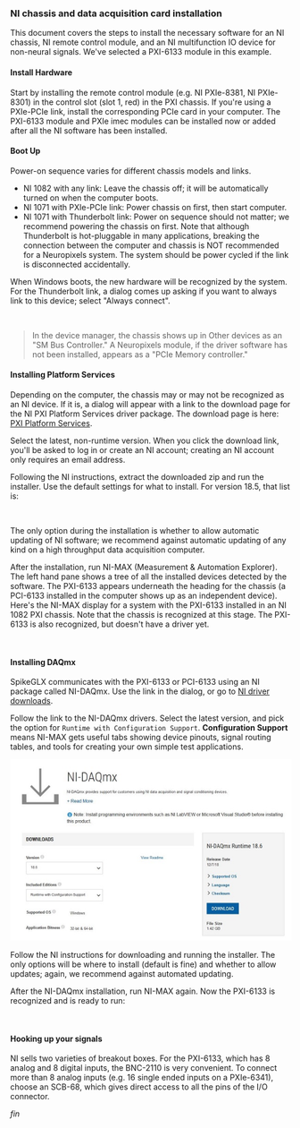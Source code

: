 ### NI chassis and data acquisition card installation

This document covers the steps to install the necessary software for an NI
chassis, NI remote control module, and an NI multifunction IO device for
non-neural signals. We've selected a PXI-6133 module in this example.

#### Install Hardware

Start by installing the remote control module (e.g. NI PXIe-8381, NI PXIe-8301)
in the control slot (slot 1, red) in the PXI chassis. If you're using a PXIe-PCIe
link, install the corresponding PCIe card in your computer. The PXI-6133 module and
PXIe imec modules can be installed now or added after all the NI software has
been installed.

#### Boot Up

Power-on sequence varies for different chassis models and links.

* NI 1082 with any link: Leave the chassis off; it will be automatically
turned on when the computer boots.
* NI 1071 with PXIe-PCIe link: Power chassis on first, then start computer.
* NI 1071 with Thunderbolt link: Power on sequence should not matter; we
recommend powering the chassis on first. Note that although Thunderbolt is
hot-pluggable in many applications, breaking the connection between the computer
and chassis is NOT recommended for a Neuropixels system. The system should be
power cycled if the link is disconnected accidentally.

When Windows boots, the new hardware will be recognized by the system. For the
Thunderbolt link, a dialog comes up asking if you want to always link to this
device; select "Always connect".

![<BR/>](Approve_Thunderbolt_Devices.png)

>In the device manager, the chassis shows up in Other devices as an
"SM Bus Controller." A Neuropixels module, if the driver software has not been
installed, appears as a "PCIe Memory controller."

#### Installing Platform Services

Depending on the computer, the chassis may or may not be recognized as an NI
device. If it is, a dialog will appear with a link to the download page for the
NI PXI Platform Services driver package. The download page is here:
[PXI Platform Services](http://www.ni.com/en-us/support/downloads/drivers/download.pxi-platform-services.html).

Select the latest, non-runtime version. When you click the download link, you'll
be asked to log in or create an NI account; creating an NI account only requires
an email address.

Following the NI instructions, extract the downloaded zip and run the installer.
Use the default settings for what to install. For version 18.5, that list is:

![<BR/>](NI_PXI_Platform_Services_Install_List.png)

The only option during the installation is whether to allow automatic updating of
NI software; we recommend against automatic updating of any kind on a high
throughput data acquisition computer.

After the installation, run NI-MAX (Measurement & Automation Explorer). The left
hand pane shows a tree of all the installed devices detected by the software.
The PXI-6133 appears underneath the heading for the chassis (a PCI-6133
installed in the computer shows up as an independent device). Here's the NI-MAX
display for a system with the PXI-6133 installed in an NI 1082 PXI chassis.
Note that the chassis is recognized at this stage. The PXI-6133 is also
recognized, but doesn't have a driver yet.

![<BR/>](NIMAX_6133_driver_not_found.png)

#### Installing DAQmx

SpikeGLX communicates with the PXI-6133 or PCI-6133 using an NI package called
NI-DAQmx. Use the link in the dialog, or go to
[NI driver downloads](http://www.ni.com/en-us/support/downloads/drivers.html).

Follow the link to the NI-DAQmx drivers. Select the latest version, and pick
the option for `Runtime with Configuration Support`. **Configuration Support**
means NI-MAX gets useful tabs showing device pinouts, signal routing tables,
and tools for creating your own simple test applications.

![<BR/>](NIDAQmx_download_options.jpg)

Follow the NI instructions for downloading and running the installer. The only
options will be where to install (default is fine) and whether to allow updates;
again, we recommend against automated updating.

After the NI-DAQmx installation, run NI-MAX again. Now the PXI-6133 is
recognized and is ready to run:

![<BR/>](NIMAX_6133_with_driver.png)

#### Hooking up your signals

NI sells two varieties of breakout boxes. For the PXI-6133, which has 8 analog
and 8 digital inputs, the BNC-2110 is very convenient. To connect more than 8
analog inputs (e.g. 16 single ended inputs on a PXIe-6341), choose an SCB-68,
which gives direct access to all the pins of the I/O connector.


_fin_


